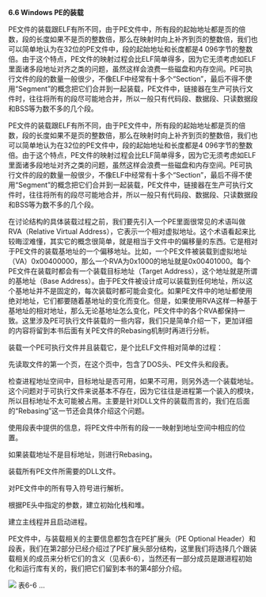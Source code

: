 **6.6 Windows PE的装载**

PE文件的装载跟ELF有所不同，由于PE文件中，所有段的起始地址都是页的倍数，段的长度如果不是页的整数倍，那么在映射时向上补齐到页的整数倍，我们也可以简单地认为在32位的PE文件中，段的起始地址和长度都是4 096字节的整数倍。由于这个特点，PE文件的映射过程会比ELF简单得多，因为它无须考虑如ELF里面诸多段地址对齐之类的问题，虽然这样会浪费一些磁盘和内存空间。PE可执行文件的段的数量一般很少，不像ELF中经常有十多个“Section”，最后不得不使用“Segment”的概念把它们合并到一起装载，PE文件中，链接器在生产可执行文件时，往往将所有的段尽可能地合并，所以一般只有代码段、数据段、只读数据段和BSS等为数不多的几个段。

PE文件的装载跟ELF有所不同，由于PE文件中，所有段的起始地址都是页的倍数，段的长度如果不是页的整数倍，那么在映射时向上补齐到页的整数倍，我们也可以简单地认为在32位的PE文件中，段的起始地址和长度都是4 096字节的整数倍。由于这个特点，PE文件的映射过程会比ELF简单得多，因为它无须考虑如ELF里面诸多段地址对齐之类的问题，虽然这样会浪费一些磁盘和内存空间。PE可执行文件的段的数量一般很少，不像ELF中经常有十多个“Section”，最后不得不使用“Segment”的概念把它们合并到一起装载，PE文件中，链接器在生产可执行文件时，往往将所有的段尽可能地合并，所以一般只有代码段、数据段、只读数据段和BSS等为数不多的几个段。

在讨论结构的具体装载过程之前，我们要先引入一个PE里面很常见的术语叫做RVA（Relative Virtual Address），它表示一个相对虚拟地址。这个术语看起来比较晦涩难懂，其实它的概念很简单，就是相当于文件中的偏移量的东西。它是相对于PE文件的装载基地址的一个偏移地址。比如，一个PE文件被装载到虚拟地址（VA）0x00400000，那么一个RVA为0x1000的地址就是0x00401000。每个PE文件在装载时都会有一个装载目标地址（Target Address），这个地址就是所谓的基地址（Base Address）。由于PE文件被设计成可以装载到任何地址，所以这个基地址并不是固定的，每次装载时都可能会变化。如果PE文件中的地址都使用绝对地址，它们都要随着基地址的变化而变化。但是，如果使用RVA这样一种基于基地址的相对地址，那么无论基地址怎么变化，PE文件中的各个RVA都保持一致。这里涉及PE可执行文件装载的一些内容，我们只是简单介绍一下，更加详细的内容将留到本书后面有关PE文件的Rebasing机制时再进行分析。

装载一个PE可执行文件并且装载它，是个比ELF文件相对简单的过程：

先读取文件的第一个页，在这个页中，包含了DOS头、PE文件头和段表。

检查进程地址空间中，目标地址是否可用，如果不可用，则另外选一个装载地址。这个问题对于可执行文件来说基本不存在，因为它往往是进程第一个装入的模块，所以目标地址不太可能被占用。主要是针对DLL文件的装载而言的，我们在后面的“Rebasing”这一节还会具体介绍这个问题。

使用段表中提供的信息，将PE文件中所有的段一一映射到地址空间中相应的位置。

如果装载地址不是目标地址，则进行Rebasing。

装载所有PE文件所需要的DLL文件。

对PE文件中的所有导入符号进行解析。

根据PE头中指定的参数，建立初始化栈和堆。

建立主线程并且启动进程。

PE文件中，与装载相关的主要信息都包含在PE扩展头（PE Optional Header）和段表，我们在第2部分已经介绍过了PE扩展头部分结构，这里我们将选择几个跟装载相关的成员来分析它们的含义（见表6-6），当然还有一部分成员是跟进程初始化和运行库有关的，我们把它们留到本书的第4部分介绍。

![](0-Assets/Epubook/程序员的自我修养：链接、装载与库%20(俞甲子%20石凡%20潘爱民)%20/images/Image00163.jpg) 表6-6 …